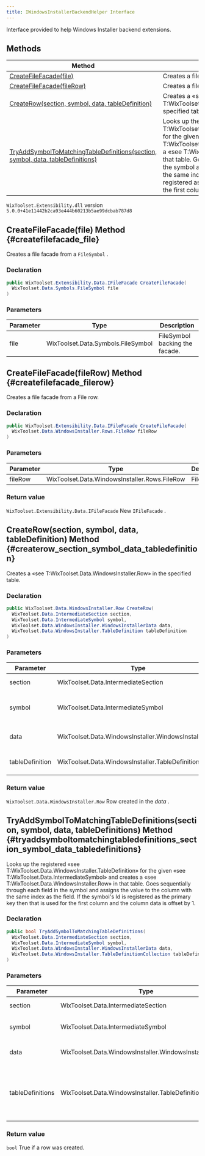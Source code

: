 ```yaml
---
title: IWindowsInstallerBackendHelper Interface
---
```

Interface provided to help Windows Installer backend extensions.
## Methods
| Method | Description |
| ------ | ----------- |
| [CreateFileFacade(file)](#createfilefacade_file) | Creates a file facade from a `FileSymbol` . |
| [CreateFileFacade(fileRow)](#createfilefacade_filerow) | Creates a file facade from a File row. |
| [CreateRow(section, symbol, data, tableDefinition)](#createrow_section_symbol_data_tabledefinition) | Creates a «see T:WixToolset.Data.WindowsInstaller.Row» in the specified table. |
| [TryAddSymbolToMatchingTableDefinitions(section, symbol, data, tableDefinitions)](#tryaddsymboltomatchingtabledefinitions_section_symbol_data_tabledefinitions) | Looks up the registered «see T:WixToolset.Data.WindowsInstaller.TableDefinition» for the given «see T:WixToolset.Data.IntermediateSymbol» and creates a «see T:WixToolset.Data.WindowsInstaller.Row» in that table. Goes sequentially through each field in the symbol and assigns the value to the column with the same index as the field. If the symbol's Id is registered as the primary key then that is used for the first column and the column data is offset by 1. |
`WixToolset.Extensibility.dll` version `5.0.0+41e11442b2ca93e444b60213b5ae99dcbab787d8`
## CreateFileFacade(file) Method {#createfilefacade_file}
Creates a file facade from a `FileSymbol` .
### Declaration
```cs
public WixToolset.Extensibility.Data.IFileFacade CreateFileFacade(
  WixToolset.Data.Symbols.FileSymbol file
)
```
### Parameters
| Parameter | Type | Description |
| --------- | ---- | ----------- |
| file | WixToolset.Data.Symbols.FileSymbol | FileSymbol backing the facade. |
## CreateFileFacade(fileRow) Method {#createfilefacade_filerow}
Creates a file facade from a File row.
### Declaration
```cs
public WixToolset.Extensibility.Data.IFileFacade CreateFileFacade(
  WixToolset.Data.WindowsInstaller.Rows.FileRow fileRow
)
```
### Parameters
| Parameter | Type | Description |
| --------- | ---- | ----------- |
| fileRow | WixToolset.Data.WindowsInstaller.Rows.FileRow | FileRow |
### Return value
`WixToolset.Extensibility.Data.IFileFacade` New `IFileFacade` .
## CreateRow(section, symbol, data, tableDefinition) Method {#createrow_section_symbol_data_tabledefinition}
Creates a «see T:WixToolset.Data.WindowsInstaller.Row» in the specified table.
### Declaration
```cs
public WixToolset.Data.WindowsInstaller.Row CreateRow(
  WixToolset.Data.IntermediateSection section,
  WixToolset.Data.IntermediateSymbol symbol,
  WixToolset.Data.WindowsInstaller.WindowsInstallerData data,
  WixToolset.Data.WindowsInstaller.TableDefinition tableDefinition
)
```
### Parameters
| Parameter | Type | Description |
| --------- | ---- | ----------- |
| section | WixToolset.Data.IntermediateSection | Parent section. |
| symbol | WixToolset.Data.IntermediateSymbol | Symbol with line information for the row. |
| data | WixToolset.Data.WindowsInstaller.WindowsInstallerData | Windows Installer data. |
| tableDefinition | WixToolset.Data.WindowsInstaller.TableDefinition | Table definition for the row. |
### Return value
`WixToolset.Data.WindowsInstaller.Row` Row created in the _data_ .
## TryAddSymbolToMatchingTableDefinitions(section, symbol, data, tableDefinitions) Method {#tryaddsymboltomatchingtabledefinitions_section_symbol_data_tabledefinitions}
Looks up the registered «see T:WixToolset.Data.WindowsInstaller.TableDefinition» for the given «see T:WixToolset.Data.IntermediateSymbol» and creates a «see T:WixToolset.Data.WindowsInstaller.Row» in that table. Goes sequentially through each field in the symbol and assigns the value to the column with the same index as the field. If the symbol's Id is registered as the primary key then that is used for the first column and the column data is offset by 1.
### Declaration
```cs
public bool TryAddSymbolToMatchingTableDefinitions(
  WixToolset.Data.IntermediateSection section,
  WixToolset.Data.IntermediateSymbol symbol,
  WixToolset.Data.WindowsInstaller.WindowsInstallerData data,
  WixToolset.Data.WindowsInstaller.TableDefinitionCollection tableDefinitions
)
```
### Parameters
| Parameter | Type | Description |
| --------- | ---- | ----------- |
| section | WixToolset.Data.IntermediateSection | Parent section. |
| symbol | WixToolset.Data.IntermediateSymbol | Symbol to create the row from. |
| data | WixToolset.Data.WindowsInstaller.WindowsInstallerData | Windows Installer data. |
| tableDefinitions | WixToolset.Data.WindowsInstaller.TableDefinitionCollection | Table definitions that have been registered with the binder. |
### Return value
`bool` True if a row was created.
